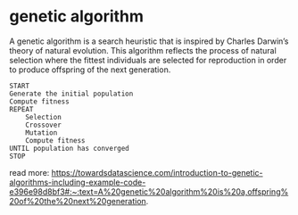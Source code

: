 # genetic algorithm
A genetic algorithm is a search heuristic that is inspired by Charles Darwin’s theory of natural evolution. This algorithm reflects the process of natural selection where the fittest individuals are selected for reproduction in order to produce offspring of the next generation.

    START
    Generate the initial population
    Compute fitness 
    REPEAT
        Selection
        Crossover
        Mutation
        Compute fitness
    UNTIL population has converged
    STOP


read more:
https://towardsdatascience.com/introduction-to-genetic-algorithms-including-example-code-e396e98d8bf3#:~:text=A%20genetic%20algorithm%20is%20a,offspring%20of%20the%20next%20generation.
